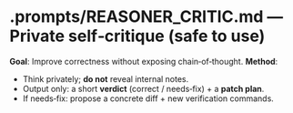 # .prompts/REASONER_CRITIC.md — Private self‑critique (safe to use)

**Goal**: Improve correctness without exposing chain‑of‑thought.
**Method**:
- Think privately; **do not** reveal internal notes.
- Output only: a short **verdict** (correct / needs‑fix) + a **patch plan**.
- If needs‑fix: propose a concrete diff + new verification commands.
